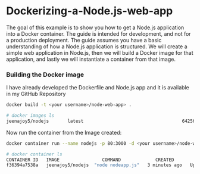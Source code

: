 # Dockerizing-a-Node.js-web-app

The goal of this example is to show you how to get a Node.js application into a Docker container. The guide is intended for development, and not for a production deployment. The guide assumes you have a basic understanding of how a Node.js application is structured. We will create a simple web application in Node.js, then we will build a Docker image for that application, and lastly we will instantiate a container from that image.

### Building the Docker image
I have already developed the Dockerfile and Node.js app and it is available in my GitHub Repository

```sh
docker build -t <your username>/node-web-app> .
```

```sh
# docker images ls
jeenajoy5/nodejs       latest                                     642564ee0a03   3 minutes ago       59.5MB
```

Now run the container from the Image created:

```sh
docker container run --name nodejs -p 80:3000 -d <your username>/node-web-app>
```

```sh
# docker container ls
CONTAINER ID   IMAGE                COMMAND             CREATED         STATUS         PORTS                                   NAMES
f36394a7538a   jeenajoy5/nodejs  "node nodeapp.js"   3 minutes ago   Up 3 minutes   0.0.0.0:80->3000/tcp, :::80->3000/tcp   nodejs
```
